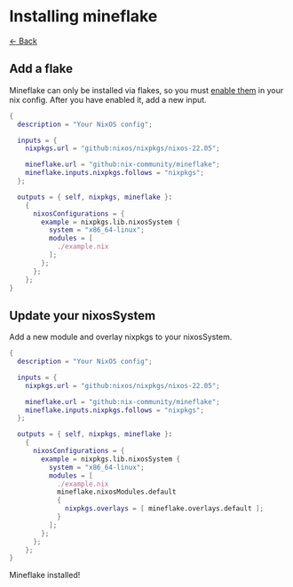 # Installing mineflake

[<- Back](./README.md)

## Add a flake

Mineflake can only be installed via flakes, so you must [enable them](https://nixos.wiki/wiki/Flakes) in your nix config. After you have enabled it, add a new input.

```nix
{
  description = "Your NixOS config";

  inputs = {
    nixpkgs.url = "github:nixos/nixpkgs/nixos-22.05";

    mineflake.url = "github:nix-community/mineflake";
    mineflake.inputs.nixpkgs.follows = "nixpkgs";
  };

  outputs = { self, nixpkgs, mineflake }:
    {
      nixosConfigurations = {
        example = nixpkgs.lib.nixosSystem {
          system = "x86_64-linux";
          modules = [
            ./example.nix
          ];
        };
      };
    };
}
```

## Update your nixosSystem

Add a new module and overlay nixpkgs to your nixosSystem.

```nix
{
  description = "Your NixOS config";

  inputs = {
    nixpkgs.url = "github:nixos/nixpkgs/nixos-22.05";

    mineflake.url = "github:nix-community/mineflake";
    mineflake.inputs.nixpkgs.follows = "nixpkgs";
  };

  outputs = { self, nixpkgs, mineflake }:
    {
      nixosConfigurations = {
        example = nixpkgs.lib.nixosSystem {
          system = "x86_64-linux";
          modules = [
            ./example.nix
            mineflake.nixosModules.default
            {
              nixpkgs.overlays = [ mineflake.overlays.default ];
            }
          ];
        };
      };
    };
}
```

Mineflake installed!

